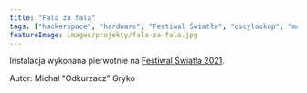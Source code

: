 ```yaml
---
title: "Fala za falą"
tags: ["hackerspace", "hardware", "Festiwal Światła", "oscyloskop", "muzyka"]
featureImage: images/projekty/fala-za-fala.jpg
---
```


Instalacja wykonana pierwotnie na [Festiwal Światła 2021](/tags/festiwal-światła/).

Autor: Michał "Odkurzacz" Gryko